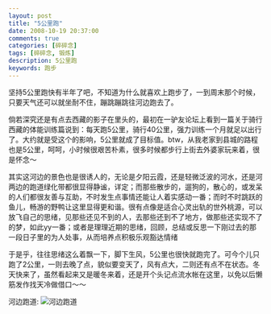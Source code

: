 ```yaml
---
layout: post
title: "5公里跑"
date: 2008-10-19 20:37:00 
comments: true
categories: [碎碎念]
tags: [碎碎念, 锻炼]
description: 5公里跑
keywords: 跑步
---
```


坚持5公里跑快有半年了吧，不知道为什么就喜欢上跑步了，一到周末那个时候，只要天气还可以就坐耐不住，蹦跳蹦跳往河边跑去了。 

<!--more-->

倘若深究还是有点去西藏的影子在里头的，最初在一驴友论坛上看到一篇关于骑行西藏的体能训练篇说到：每天跑5公里，骑行40公里，强力训练一个月就足以出行了。大约就是受这个的影响，5公里就成了目标值。btw，从我老家到县城的路程也是5公里，呵呵，小时候很艰苦朴素，很多时候都步行上街去外婆家玩来着，很是怀念～ 

其实这河边的景色也是很诱人的，无论是夕阳云霞，还是轻微泛波的河水，还是河两边的跑道绿化带都很显得静谧，详定；而那些散步的，遛狗的，散心的，或发呆的人们都很友善与互助，不时发生点事情还能让人着实感动一番；而时不时跳跃的鱼儿，畅游的野鸭让这里显得更和谐。很有点像是适合心灵出轨的世外桃源，可以放飞自己的思绪，见那些还见不到的人，去那些还到不了地方，做那些还实现不了的梦，如此yy一番；或者是理理近期的思绪，回顾，总结或反思一下刚过去的那一段日子里的为人处事，从而培养点积极乐观豁达情绪 

于是乎，往往思绪这么着飘一下，脚下生风，5公里也很快就跑完了。可今个儿只跑了2公里，一则去晚了点，貌似要变天了，风有点大，二则还有点不在状态。冬天快来了，虽然看起来又是暖冬来着，还是开个头记点流水帐在这里，以免以后懒筋发作找天冷做借口～～
 
河边跑道:
![河边跑道](https://i.imgur.com/bbENuBM.jpg)
